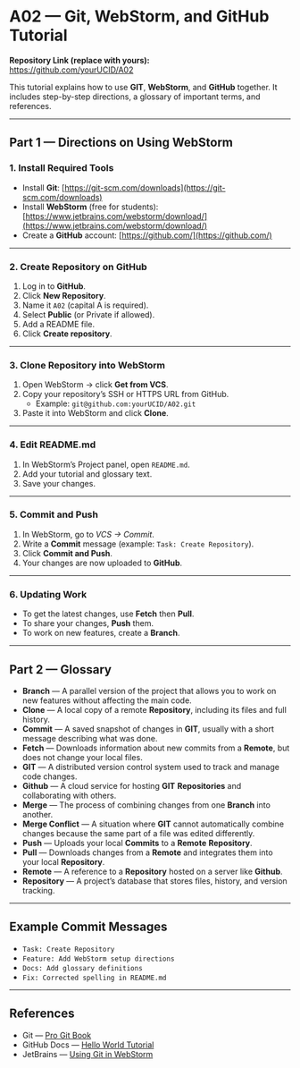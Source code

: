 # A02 — Git, WebStorm, and GitHub Tutorial

**Repository Link (replace with yours):**  
https://github.com/yourUCID/A02  

This tutorial explains how to use **GIT**, **WebStorm**, and **GitHub** together. It includes step-by-step directions, a glossary of important terms, and references.

---

## Part 1 — Directions on Using WebStorm

### 1. Install Required Tools
- Install **Git**: [https://git-scm.com/downloads](https://git-scm.com/downloads)  
- Install **WebStorm** (free for students): [https://www.jetbrains.com/webstorm/download/](https://www.jetbrains.com/webstorm/download/)  
- Create a **GitHub** account: [https://github.com/](https://github.com/)

---

### 2. Create Repository on GitHub
1. Log in to **GitHub**.  
2. Click **New Repository**.  
3. Name it `A02` (capital A is required).  
4. Select **Public** (or Private if allowed).  
5. Add a README file.  
6. Click **Create repository**.

---

### 3. Clone Repository into WebStorm
1. Open WebStorm → click **Get from VCS**.  
2. Copy your repository’s SSH or HTTPS URL from GitHub.  
   - Example: `git@github.com:yourUCID/A02.git`  
3. Paste it into WebStorm and click **Clone**.  

---

### 4. Edit README.md
1. In WebStorm’s Project panel, open `README.md`.  
2. Add your tutorial and glossary text.  
3. Save your changes.  

---

### 5. Commit and Push
1. In WebStorm, go to *VCS → Commit*.  
2. Write a **Commit** message (example: `Task: Create Repository`).  
3. Click **Commit and Push**.  
4. Your changes are now uploaded to **GitHub**.  

---

### 6. Updating Work
- To get the latest changes, use **Fetch** then **Pull**.  
- To share your changes, **Push** them.  
- To work on new features, create a **Branch**.  

---

## Part 2 — Glossary

- **Branch** — A parallel version of the project that allows you to work on new features without affecting the main code.  
- **Clone** — A local copy of a remote **Repository**, including its files and full history.  
- **Commit** — A saved snapshot of changes in **GIT**, usually with a short message describing what was done.  
- **Fetch** — Downloads information about new commits from a **Remote**, but does not change your local files.  
- **GIT** — A distributed version control system used to track and manage code changes.  
- **Github** — A cloud service for hosting **GIT** **Repositories** and collaborating with others.  
- **Merge** — The process of combining changes from one **Branch** into another.  
- **Merge Conflict** — A situation where **GIT** cannot automatically combine changes because the same part of a file was edited differently.  
- **Push** — Uploads your local **Commits** to a **Remote** **Repository**.  
- **Pull** — Downloads changes from a **Remote** and integrates them into your local **Repository**.  
- **Remote** — A reference to a **Repository** hosted on a server like **Github**.  
- **Repository** — A project’s database that stores files, history, and version tracking.  

---

## Example Commit Messages
- `Task: Create Repository`  
- `Feature: Add WebStorm setup directions`  
- `Docs: Add glossary definitions`  
- `Fix: Corrected spelling in README.md`  

---

## References
- Git — [Pro Git Book](https://git-scm.com/book)  
- GitHub Docs — [Hello World Tutorial](https://docs.github.com/en/get-started/quickstart/hello-world)  
- JetBrains — [Using Git in WebStorm](https://www.jetbrains.com/help/webstorm/using-git-integration.html)  
